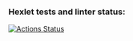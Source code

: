 ### Hexlet tests and linter status:
[![Actions Status](https://github.com/SonOfSteveJobs/algorithms-project-69/workflows/hexlet-check/badge.svg)](https://github.com/SonOfSteveJobs/algorithms-project-69/actions)